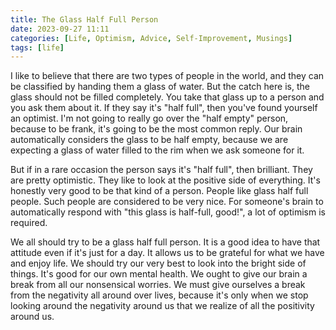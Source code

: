 ```yaml
---
title: The Glass Half Full Person
date: 2023-09-27 11:11
categories: [Life, Optimism, Advice, Self-Improvement, Musings]
tags: [life]
---
```


I like to believe that there are two types of people in the world, and they can be classified by handing them a glass of water. But the catch here is, the glass should not be filled completely. You take that glass up to a person and you ask them about it. If they say it's "half full", then you've found yourself an optimist. I'm not going to really go over the "half empty" person, because to be frank, it's going to be the most common reply. Our brain automatically considers the glass to be half empty, because we are expecting a glass of water filled to the rim when we ask someone for it.

But if in a rare occasion the person says it's "half full", then brilliant. They are pretty optimistic. They like to look at the positive side of everything. It's honestly very good to be that kind of a person. People like glass half full people. Such people are considered to be very nice. For someone's brain to automatically respond with "this glass is half-full, good!", a lot of optimism is required.

We all should try to be a glass half full person. It is a good idea to have that attitude even if it's just for a day. It allows us to be grateful for what we have and enjoy life. We should try our very best to look into the bright side of things. It's good for our own mental health. We ought to give our brain a break from all our nonsensical worries. We must give ourselves a break from the negativity all around over lives, because it's only when we stop looking around the negativity around us that we realize of all the positivity around us.
